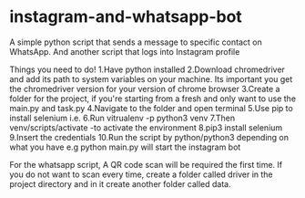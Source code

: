 # instagram-and-whatsapp-bot
A simple python script that sends a message to specific contact on WhatsApp. And another script that logs into Instagram profile

Things you need to do!
1.Have python installed
2.Download chromedriver and add its path to system variables on your machine. Its important you get the chromedriver version for your version of chrome browser
3.Create a folder for the project, if you're starting from a fresh and only want to use the main.py and task.py
4.Navigate to the folder and open terminal
5.Use pip to install selenium i.e. 
6.Run vitrualenv -p python3 venv 
7.Then venv/scripts/activate -to activate the environment
8.pip3 install selenium
9.Insert the credentials
10.Run the script by python/python3 depending on what you have e.g python main.py will start the instagram bot

For the whatsapp script, A QR code scan will be required the first time. If you do not want to scan every time, create a folder called driver in the 
project directory and in it create another folder called data.
